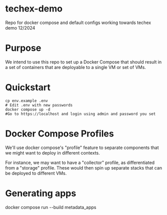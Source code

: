 # techex-demo
Repo for docker compose and default configs working towards techex demo 12/2024

# Purpose
We intend to use this repo to set up a Docker Compose that should result in a set of containers that are deployable to a single VM or set of VMs.

# Quickstart

```
cp env.example .env
# Edit .env with new passwords
docker compose up -d
#Go to https://localhost and login using admin and password you set
```

# Docker Compose Profiles

We'll use docker compose's "profile" feature to separate components that we might want to deploy in different contexts.

For instance, we may want to have a "collector" profile, as differentiated from a "storage" profile. These would then spin up separate stacks that can be deployed to different VMs.

# Generating apps

docker compose run --build metadata_apps

